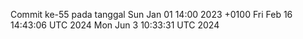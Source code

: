 Commit ke-55 pada tanggal Sun Jan 01 14:00 2023 +0100
Fri Feb 16 14:43:06 UTC 2024
Mon Jun  3 10:33:31 UTC 2024
